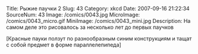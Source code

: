 Title: Рыжие паучки 2 
Slug: 43 
Category: xkcd 
Date: 2007-09-16 21:22:34 
SourceNum: 43 
Image: /comics/0043.jpg 
MicroImage: /comics/0043_micro.gif 
MiniImage: /comics/0043_mini.jpg 
Description: На самом деле это рисовалось за несколько лет до первых паучков 

[Красные пауки ползут по разнообразным синим конструкциям и тащат с собой предмет в форме параллелепипеда]